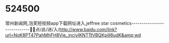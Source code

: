 # 524500
常州新闻网,泡芙短视频app下载网址进入,jeffree star cosmetics----------------------------🐚🐚点/此/进/入/http://www.baidu.com/link?url=NoK8PT47PahMhFH8Vie_jnciyIKNTTtVBQKpill6udK&amp;wd
